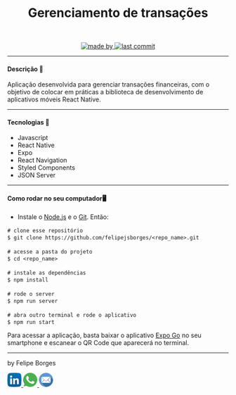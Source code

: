 <div align="center">
	<h1>Gerenciamento de transações</h1>
	<br>
	<p align="center">
		<a href="https://www.linkedin.com/in/felipejsborges/">
		  <img alt="made by" src="https://img.shields.io/badge/made%20by-Felipe%20Borges-orange">
		</a>
		<a href="https://github.com/felipejsborges/pokemon-challenge/commits/master">
		  <img alt="last commit" src="https://img.shields.io/github/last-commit/felipejsborges/felipejsborges">
		</a>
	</p>
</div>

<hr>

<h4>Descrição 📄</h4>

Aplicação desenvolvida para gerenciar transações financeiras, com o objetivo de colocar em práticas a biblioteca de desenvolvimento de aplicativos móveis React Native.

<hr>

<h4>Tecnologias 🚀</h4>

- Javascript
- React Native
- Expo
- React Navigation
- Styled Components
- JSON Server

<hr>

<h4>Como rodar no seu computador🖥️</h4>

- Instale o [Node.js](https://nodejs.org/en/download/) e o [Git](https://git-scm.com/book/en/v2/Getting-Started-Installing-Git). Então:

```
# clone esse repositório
$ git clone https://github.com/felipejsborges/<repo_name>.git

# acesse a pasta do projeto
$ cd <repo_name>

# instale as dependências
$ npm install

# rode o server
$ npm run server

# abra outro terminal e rode o aplicativo
$ npm run start
```

Para acessar a aplicação, basta baixar o aplicativo [Expo Go](https://expo.dev/client) no seu smartphone e escanear o QR Code que aparecerá no terminal.

<hr>

by Felipe Borges<br>

<div>
	<a href="https://www.linkedin.com/in/felipejsborges">
		<img width="32px" src="https://github.com/felipejsborges/felipejsborges/blob/master/assets/linkedin.svg" alt="LinkedIn">
	</a>
	<a href="https://wa.me/+55012996477129">
		<img width="32px" src="https://github.com/felipejsborges/felipejsborges/blob/master/assets/whatsapp.svg" alt="WhatsApp">
	</a>
	<a href="mailto:felipejsborges@outlook.com">
		<img width="32px" src="https://github.com/felipejsborges/felipejsborges/blob/master/assets/mail.svg" alt="E-mail">
	</a>
</div>
